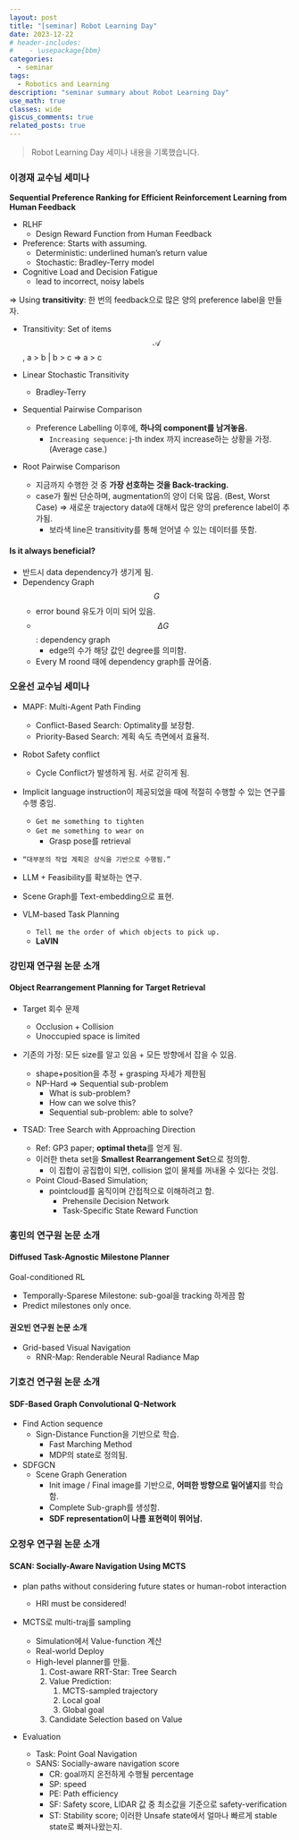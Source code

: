 ```yaml
---
layout: post
title: "[seminar] Robot Learning Day"
date: 2023-12-22
# header-includes:
#    - \usepackage{bbm}
categories:
  - seminar
tags:
  - Robotics and Learning
description: "seminar summary about Robot Learning Day"
use_math: true
classes: wide
giscus_comments: true
related_posts: true
---
```


> Robot Learning Day 세미나 내용을 기록했습니다.

### 이경재 교수님 세미나

**Sequential Preference Ranking for Efficient Reinforcement Learning from Human Feedback**

- RLHF
  - Design Reward Function from Human Feedback
- Preference: Starts with assuming.
  - Deterministic: underlined human’s return value
  - Stochastic: Bradley-Terry model
- Cognitive Load and Decision Fatigue
  - lead to incorrect, noisy labels

⇒ Using **transitivity**: 한 번의 feedback으로 많은 양의 preference label을 만들자.

- Transitivity: Set of items $$\mathcal{A}$$, a > b | b > c ⇒ a > c
- Linear Stochastic Transitivity

  - Bradley-Terry

- Sequential Pairwise Comparison
  - Preference Labelling 이후에, **하나의 component를 남겨놓음.**
    - `Increasing sequence`: j-th index 까지 increase하는 상황을 가정. (Average case.)
- Root Pairwise Comparison
  - 지금까지 수행한 것 중 **가장 선호하는 것을 Back-tracking.**
  - case가 훨씬 단순하며, augmentation의 양이 더욱 많음. (Best, Worst Case)
    ⇒ 새로운 trajectory data에 대해서 많은 양의 preference label이 추가됨.
    - 보라색 line은 transitivity를 통해 얻어낼 수 있는 데이터를 뜻함.

#### Is it always beneficial?

- 반드시 data dependency가 생기게 됨.
- Dependency Graph $$G$$
  - error bound 유도가 이미 되어 있음.
  - $$\Delta G$$: dependency graph
    - edge의 수가 해당 값인 degree를 의미함.
  - Every M roond 때에 dependency graph를 끊어줌.

### 오윤선 교수님 세미나

- MAPF: Multi-Agent Path Finding

  - Conflict-Based Search: Optimality를 보장함.
  - Priority-Based Search: 계획 속도 측면에서 효율적.

- Robot Safety conflict

  - Cycle Conflict가 발생하게 됨. 서로 갇히게 됨.

- Implicit language instruction이 제공되었을 때에 적절히 수행할 수 있는 연구를 수행 중임.

  - `Get me something to tighten`
  - `Get me something to wear on`
    - Grasp pose를 retrieval

- `“대부분의 작업 계획은 상식을 기반으로 수행됨.”`
- LLM + Feasibility를 확보하는 연구.
- Scene Graph를 Text-embedding으로 표현.
- VLM-based Task Planning
  - `Tell me the order of which objects to pick up.`
  - **LaVIN**

### 강민재 연구원 논문 소개

#### Object Rearrangement Planning for Target Retrieval

- Target 회수 문제

  - Occlusion + Collision
  - Unoccupied space is limited

- 기존의 가정: 모든 size를 알고 있음 + 모든 방향에서 잡을 수 있음.

  - shape+position을 추정 + grasping 자세가 제한됨
  - NP-Hard ⇒ Sequential sub-problem
    - What is sub-problem?
    - How can we solve this?
    - Sequential sub-problem: able to solve?

- TSAD: Tree Search with Approaching Direction
  - Ref: GP3 paper; **optimal theta**를 얻게 됨.
  - 이러한 theta set을 **Smallest Rearrangement Set**으로 정의함.
    - 이 집합이 공집합이 되면, collision 없이 물체를 꺼내올 수 있다는 것임.
  - Point Cloud-Based Simulation;
    - pointcloud를 움직이며 간접적으로 이해하려고 함.
      - Prehensile Decision Network
      - Task-Specific State Reward Function

### 홍민의 연구원 논문 소개

#### Diffused Task-Agnostic Milestone Planner

Goal-conditioned RL

- Temporally-Sparese Milestone: sub-goal을 tracking 하게끔 함
- Predict milestones only once.

#### 권오빈 연구원 논문 소개

- Grid-based Visual Navigation
  - RNR-Map: Renderable Neural Radiance Map

### 기호건 연구원 논문 소개

#### SDF-Based Graph Convolutional Q-Network

- Find Action sequence
  - Sign-Distance Function을 기반으로 학습.
    - Fast Marching Method
    - MDP의 state로 정의됨.
- SDFGCN
  - Scene Graph Generation
    - Init image / Final image를 기반으로, **어떠한 방향으로 밀어낼지**를 학습함.
    - Complete Sub-graph를 생성함.
    - **SDF representation이 나름 표현력이 뛰어남.**

### 오정우 연구원 논문 소개

#### SCAN: Socially-Aware Navigation Using MCTS

- plan paths without considering future states or human-robot interaction

  - HRI must be considered!

- MCTS로 multi-traj를 sampling

  - Simulation에서 Value-function 계산
  - Real-world Deploy
  - High-level planner를 만듦.
    1. Cost-aware RRT-Star: Tree Search
    2. Value Prediction:
       1. MCTS-sampled trajectory
       2. Local goal
       3. Global goal
    3. Candidate Selection based on Value

- Evaluation
  - Task: Point Goal Navigation
  - SANS: Socially-aware navigation score
    - CR: goal까지 온전하게 수행될 percentage
    - SP: speed
    - PE: Path efficiency
    - SF: Safety score, LIDAR 값 중 최소값을 기준으로 safety-verification
    - ST: Stability score; 이러한 Unsafe state에서 얼마나 빠르게 stable state로 빠져나왔는지.
